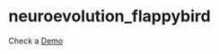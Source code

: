 # neuroevolution_flappybird
Check a [Demo](https://www.youtube.com/watch?v=kWo4IPaNU-M&feature=youtu.be)
